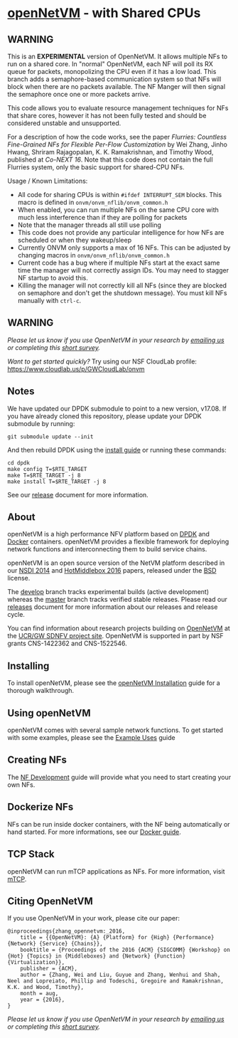 [openNetVM][onvm] - with Shared CPUs
==

WARNING
--
This is an **EXPERIMENTAL** version of OpenNetVM. It allows multiple NFs to run on a shared core.  In "normal" OpenNetVM, each NF will poll its RX queue for packets, monopolizing the CPU even if it has a low load.  This branch adds a semaphore-based communication system so that NFs will block when there are no packets available.  The NF Manger will then signal the semaphore once one or more packets arrive.

This code allows you to evaluate resource management techniques for NFs that share cores, however it has not been fully tested and should be considered unstable and unsupported.

For a description of how the code works, see the paper _Flurries: Countless Fine-Grained NFs for Flexible Per-Flow Customization_ by Wei Zhang, Jinho Hwang, Shriram Rajagopalan, K. K. Ramakrishnan, and Timothy Wood, published at _Co-NEXT 16_. Note that this code does not contain the full Flurries system, only the basic support for shared-CPU NFs.

Usage / Known Limitations:
  - All code for sharing CPUs is within `#ifdef INTERRUPT_SEM` blocks. This macro is defined in `onvm/onvm_nflib/onvm_common.h`
  - When enabled, you can run multiple NFs on the same CPU core with much less interference than if they are polling for packets
  - Note that the manager threads all still use polling
  - This code does not provide any particular intelligence for how NFs are scheduled or when they wakeup/sleep
  - Currently ONVM only supports a max of 16 NFs. This can be adjusted by changing macros in `onvm/onvm_nflib/onvm_common.h`
  - Current code has a bug where if multiple NFs start at the exact same time the manager will not correctly assign IDs. You may need to stagger NF startup to avoid this.
  - Killing the manager will not correctly kill all NFs (since they are blocked on semaphore and don't get the shutdown message). You must kill NFs manually with `ctrl-c`.

WARNING
--
_Please let us know if you use OpenNetVM in your research by [emailing us](mailto:timwood@gwu.edu) or completing this [short survey](https://goo.gl/forms/oxcnGO45Kxq1Zyyi2)._

_Want to get started quickly?_ Try using our NSF CloudLab profile: https://www.cloudlab.us/p/GWCloudLab/onvm


Notes
--

We have updated our DPDK submodule to point to a new version, v17.08.  If you have already cloned this repository, please update your DPDK submodule by running:

```
git submodule update --init
```

And then rebuild DPDK using the [install guide][install] or running these commands:

```
cd dpdk
make config T=$RTE_TARGET
make T=$RTE_TARGET -j 8
make install T=$RTE_TARGET -j 8
```

See our [release](docs/Releases.md) document for more information.

About
--
openNetVM is a high performance NFV platform based on [DPDK][dpdk] and [Docker][docker] containers.  openNetVM provides a flexible framework for deploying network functions and interconnecting them to build service chains.

openNetVM is an open source version of the NetVM platform described in our [NSDI 2014][nsdi14] and [HotMiddlebox 2016][hotmiddlebox16] papers, released under the [BSD][license] license.  

The [develop][dev] branch tracks experimental builds (active development) whereas the [master][mast] branch tracks verified stable releases.  Please read our [releases][rels] document for more information about our releases and release cycle.

You can find information about research projects building on [OpenNetVM][onvm] at the [UCR/GW SDNFV project site][sdnfv]. OpenNetVM is supported in part by NSF grants CNS-1422362 and CNS-1522546. 

Installing
--
To install openNetVM, please see the [openNetVM Installation][install] guide for a thorough walkthrough.

Using openNetVM
--
openNetVM comes with several sample network functions.  To get started with some examples, please see the [Example Uses][examples] guide

Creating NFs
--
The [NF Development][nfs] guide will provide what you need to start creating your own NFs.

Dockerize NFs
--
NFs can be run inside docker containers, with the NF being automatically or hand started. For more informations, see our [Docker guide][docker-nf].

TCP Stack
--
openNetVM can run mTCP applications as NFs. For more information, visit [mTCP][mtcp].

Citing OpenNetVM
--
If you use OpenNetVM in your work, please cite our paper:
```
@inproceedings{zhang_opennetvm:_2016,
	title = {{OpenNetVM}: {A} {Platform} for {High} {Performance} {Network} {Service} {Chains}},
	booktitle = {Proceedings of the 2016 {ACM} {SIGCOMM} {Workshop} on {Hot} {Topics} in {Middleboxes} and {Network} {Function} {Virtualization}},
	publisher = {ACM},
	author = {Zhang, Wei and Liu, Guyue and Zhang, Wenhui and Shah, Neel and Lopreiato, Phillip and Todeschi, Gregoire and Ramakrishnan, K.K. and Wood, Timothy},
	month = aug,
	year = {2016},
}
```

_Please let us know if you use OpenNetVM in your research by [emailing us](mailto:timwood@gwu.edu) or completing this [short survey](https://goo.gl/forms/oxcnGO45Kxq1Zyyi2)._





[onvm]: http://sdnfv.github.io/onvm/
[sdnfv]: http://sdnfv.github.io/
[license]: LICENSE
[dpdk]: http://dpdk.org
[docker]: https://www.docker.com/
[nsdi14]: http://faculty.cs.gwu.edu/timwood/papers/14-NSDI-netvm.pdf
[hotmiddlebox16]: http://faculty.cs.gwu.edu/timwood/papers/16-HotMiddlebox-onvm.pdf
[install]: docs/Install.md
[examples]: docs/Examples.md
[nfs]: docs/NF_Dev.md
[docker-nf]: docs/Docker.md
[dev]: https://github.com/sdnfv/openNetVM/tree/develop
[mast]: https://github.com/sdnfv/openNetVM/tree/master
[rels]: docs/Releases.md
[mtcp]: https://github.com/eunyoung14/mtcp
